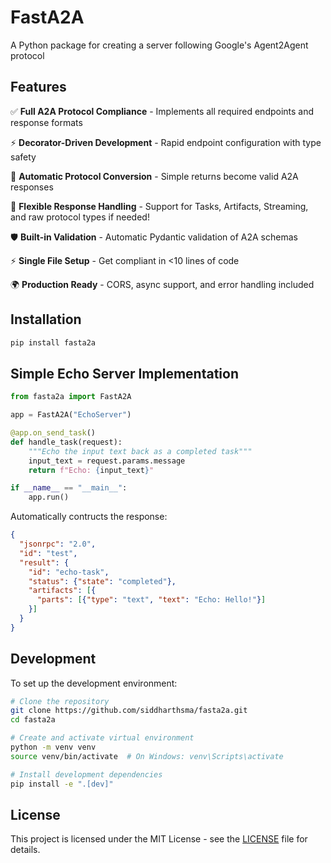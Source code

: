 # FastA2A

A Python package for creating a server following Google's Agent2Agent protocol

## Features

✅ **Full A2A Protocol Compliance** - Implements all required endpoints and response formats

⚡ **Decorator-Driven Development** - Rapid endpoint configuration with type safety

🧩 **Automatic Protocol Conversion** - Simple returns become valid A2A responses 

🔀 **Flexible Response Handling** - Support for Tasks, Artifacts, Streaming, and raw protocol types if needed!

🛡️ **Built-in Validation** - Automatic Pydantic validation of A2A schemas  

⚡ **Single File Setup** - Get compliant in <10 lines of code

🌍 **Production Ready** - CORS, async support, and error handling included

## Installation

```bash
pip install fasta2a
```

## Simple Echo Server Implementation

```python
from fasta2a import FastA2A

app = FastA2A("EchoServer")

@app.on_send_task()
def handle_task(request):
    """Echo the input text back as a completed task"""
    input_text = request.params.message
    return f"Echo: {input_text}"

if __name__ == "__main__":
    app.run()
```

Automatically contructs the response:

```json
{
  "jsonrpc": "2.0",
  "id": "test",
  "result": {
    "id": "echo-task",
    "status": {"state": "completed"},
    "artifacts": [{
      "parts": [{"type": "text", "text": "Echo: Hello!"}]
    }]
  }
}
```

## Development

To set up the development environment:

```bash
# Clone the repository
git clone https://github.com/siddharthsma/fasta2a.git
cd fasta2a

# Create and activate virtual environment
python -m venv venv
source venv/bin/activate  # On Windows: venv\Scripts\activate

# Install development dependencies
pip install -e ".[dev]"
```

## License

This project is licensed under the MIT License - see the [LICENSE](LICENSE) file for details. 